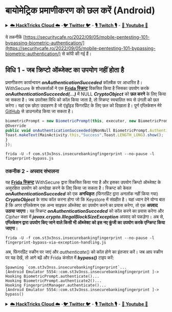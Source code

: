 # बायोमेट्रिक प्रमाणीकरण को छल करें (Android)

<details>

<summary><a href="https://cloud.hacktricks.xyz/pentesting-cloud/pentesting-cloud-methodology"><strong>☁️ HackTricks Cloud ☁️</strong></a> -<a href="https://twitter.com/hacktricks_live"><strong>🐦 Twitter 🐦</strong></a> - <a href="https://www.twitch.tv/hacktricks_live/schedule"><strong>🎙️ Twitch 🎙️</strong></a> - <a href="https://www.youtube.com/@hacktricks_LIVE"><strong>🎥 Youtube 🎥</strong></a></summary>

* क्या आप किसी **साइबर सुरक्षा कंपनी** में काम करते हैं? क्या आप अपनी **कंपनी को HackTricks में विज्ञापित** देखना चाहते हैं? या क्या आपको **PEASS के नवीनतम संस्करण या HackTricks को PDF में डाउनलोड करने का उपयोग** करने की इच्छा है? [**सदस्यता योजनाएं**](https://github.com/sponsors/carlospolop) की जांच करें!
* [**The PEASS Family**](https://opensea.io/collection/the-peass-family) की खोज करें, हमारा संग्रह विशेष [**NFTs**](https://opensea.io/collection/the-peass-family)
* [**आधिकारिक PEASS & HackTricks swag**](https://peass.creator-spring.com) प्राप्त करें
* **शामिल हों** [**💬**](https://emojipedia.org/speech-balloon/) [**Discord समूह**](https://discord.gg/hRep4RUj7f) या [**टेलीग्राम समूह**](https://t.me/peass) या मुझे **ट्विटर** पर **फ़ॉलो** करें [**🐦**](https://github.com/carlospolop/hacktricks/tree/7af18b62b3bdc423e11444677a6a73d4043511e9/\[https:/emojipedia.org/bird/README.md)[**@carlospolopm**](https://twitter.com/hacktricks_live)**.**
* **अपने हैकिंग ट्रिक्स साझा करें, [hacktricks रेपो](https://github.com/carlospolop/hacktricks) और [hacktricks-cloud रेपो](https://github.com/carlospolop/hacktricks-cloud)** को PR जमा करके।

</details>

ये तकनीकें [https://securitycafe.ro/2022/09/05/mobile-pentesting-101-bypassing-biometric-authentication/](https://securitycafe.ro/2022/09/05/mobile-pentesting-101-bypassing-biometric-authentication/) से कॉपी की गई हैं।

## **विधि 1 - जब क्रिप्टो ऑब्जेक्ट का उपयोग नहीं होता है**

प्रमाणीकरण कार्यान्वयन _**onAuthenticationSucceded**_ कॉलबैक पर आधारित है। WithSecure के शोधकर्ताओं ने एक [**Frida स्क्रिप्ट**](https://github.com/WithSecureLABS/android-keystore-audit/blob/master/frida-scripts/fingerprint-bypass.js) विकसित किया है जिसका उपयोग करके _**onAuthenticationSucceeded(…)**_ में NULL _**CryptoObject**_ को **छल करने** के लिए किया जा सकता है। जब उपरोक्त विधि को कॉल किया जाता है, तो स्क्रिप्ट स्वचालित रूप से उंगली को छल करेगा। यहां एक छोटा उदाहरण है जो एंड्रॉइड फिंगरप्रिंट के लिए छल को दिखाता है। पूर्ण एप्लिकेशन मेरे [GitHub](https://github.com/St3v3nsS/InsecureBanking) से डाउनलोड किया जा सकता है।
```javascript
biometricPrompt = new BiometricPrompt(this, executor, new BiometricPrompt.AuthenticationCallback() {
@Override
public void onAuthenticationSucceeded(@NonNull BiometricPrompt.AuthenticationResult result) {
Toast.makeText(MainActivity.this,"Success",Toast.LENGTH_LONG).show();
}
});
```

```
frida -U -f com.st3v3nss.insecurebankingfingerprint --no-pause -l fingerprint-bypass.js
```
### **तकनीक 2 - अपवाद संभालना**

यह [**Frida स्क्रिप्ट**](https://github.com/WithSecureLABS/android-keystore-audit/blob/master/frida-scripts/fingerprint-bypass-via-exception-handling.js) WithSecure द्वारा विकसित किया गया है और इसका उपयोग क्रिप्टो ऑब्जेक्ट के असुरक्षित उपयोग को अनदेखा करने के लिए किया जा सकता है। स्क्रिप्ट को केवल _**onAuthenticationSucceded**_ को एक **अनधिकृत** (फिंगरप्रिंट द्वारा अनलॉक नहीं किया गया) _**CryptoObject**_ के साथ कॉल करना होगा जो कि Keystore में संग्रहीत है। यहां ध्यान देने योग्य बात है कि अगर एप्लिकेशन एक अन्य साइफर ऑब्जेक्ट का उपयोग करने का प्रयास करेगा, तो एक **अपवाद उठाया जाएगा**। यह स्क्रिप्ट _**onAuthenticationSucceded**_ को कॉल करने का प्रयास करेगा और _Cipher_ कक्षा में _**javax.crypto.IllegalBlockSizeException**_ अपवाद को पकड़ेगा। अब से, **एप्लिकेशन द्वारा उपयोग किए जाने वाले किसी भी ऑब्जेक्ट को इस नए कुंजी का उपयोग करके एन्क्रिप्ट किया जाएगा**।
```
frida -U -f com.st3v3nss.insecurebankingfingerprint --no-pause -l fingerprint-bypass-via-exception-handling.js
```
अब, फिंगरप्रिंट स्क्रीन पर जाएं और _authenticate_() को कॉल होने का इंतजार करें। जब आप स्क्रीन पर यह देखें, तो आगे बढ़ें और Frida कंसोल में _**bypass()**_ टाइप करें:
```
Spawning `com.st3v3nss.insecurebankingfingerprint`...
[Android Emulator 5554::com.st3v3nss.insecurebankingfingerprint ]-> Hooking BiometricPrompt.authenticate()...
Hooking BiometricPrompt.authenticate2()...
Hooking FingerprintManager.authenticate()...
[Android Emulator 5554::com.st3v3nss.insecurebankingfingerprint ]-> bypass()
```
<details>

<summary><a href="https://cloud.hacktricks.xyz/pentesting-cloud/pentesting-cloud-methodology"><strong>☁️ HackTricks Cloud ☁️</strong></a> -<a href="https://twitter.com/hacktricks_live"><strong>🐦 Twitter 🐦</strong></a> - <a href="https://www.twitch.tv/hacktricks_live/schedule"><strong>🎙️ Twitch 🎙️</strong></a> - <a href="https://www.youtube.com/@hacktricks_LIVE"><strong>🎥 Youtube 🎥</strong></a></summary>

* क्या आप **साइबर सुरक्षा कंपनी** में काम करते हैं? क्या आप अपनी कंपनी को **हैकट्रिक्स में विज्ञापित करना** चाहते हैं? या क्या आपको **PEASS के नवीनतम संस्करण या HackTricks को PDF में डाउनलोड करने का उपयोग** करना चाहते हैं? [**सदस्यता योजनाएं**](https://github.com/sponsors/carlospolop) की जांच करें!
* [**The PEASS Family**](https://opensea.io/collection/the-peass-family) की खोज करें, हमारा विशेष [**NFT संग्रह**](https://opensea.io/collection/the-peass-family)
* [**आधिकारिक PEASS & HackTricks swag**](https://peass.creator-spring.com) प्राप्त करें
* **शामिल हों** [**💬**](https://emojipedia.org/speech-balloon/) [**Discord समूह**](https://discord.gg/hRep4RUj7f) या [**टेलीग्राम समूह**](https://t.me/peass) में या मुझे **Twitter** पर **फ़ॉलो** करें [**🐦**](https://github.com/carlospolop/hacktricks/tree/7af18b62b3bdc423e11444677a6a73d4043511e9/\[https:/emojipedia.org/bird/README.md)[**@carlospolopm**](https://twitter.com/hacktricks_live)**.**
* **हैकिंग ट्रिक्स साझा करें** [hacktricks रेपो](https://github.com/carlospolop/hacktricks) और [hacktricks-cloud रेपो](https://github.com/carlospolop/hacktricks-cloud) में PR जमा करके।

</details>
